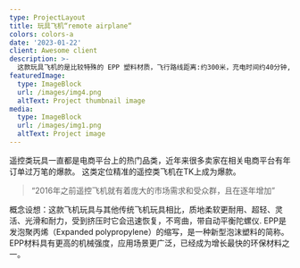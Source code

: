 ```yaml
---
type: ProjectLayout
title: 玩具飞机“remote airplane“
colors: colors-a
date: '2023-01-22'
client: Awesome client
description: >-
  这款玩具飞机的是比较特殊的 EPP 塑料材质，飞行路线距离:约300米，充电时间约40分钟,遥控距离约15分钟。
featuredImage:
  type: ImageBlock
  url: /images/img4.png
  altText: Project thumbnail image
media:
  type: ImageBlock
  url: /images/img1.png
  altText: Project image
---
```



  遥控类玩具一直都是电商平台上的热门品类，近年来很多卖家在相关电商平台有年订单过万笔的爆款。
  这类定位精准的遥控类飞机在TK上成为爆款。


> “2016年之前遥控飞机就有着庞大的市场需求和受众群，且在逐年增加”

  概念设想：这款飞机玩具与其他传统飞机玩具相比，质地柔软更耐用、超轻、灵活、光滑和耐力，受到挤压时它会迅速恢复，不弯曲，带自动平衡陀螺仪.
  EPP是发泡聚丙烯（Expanded polypropylene）的缩写，是一种新型泡沫塑料的简称。
  EPP材料具有更高的机械强度，应用场景更广泛，已经成为增长最快的环保材料之一。



